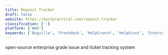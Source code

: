 ```yaml
---
title: Request Tracker
draft: false 
website: https://bestpractical.com/request-tracker
classification: ['']
platform: ['Web']
keywords: ['Bugzilla', 'Freshdesk', 'HelpCrunch', 'HelpScout', 'Intercom', 'Jira', 'JitBit Helpdesk', 'Kayako', 'OTRS Business Solution', 'OpenSupports', 'Phabricator', 'Redmine', 'TeamClerk', 'Trello', 'UseResponse', 'UserEcho', 'UserVoice', 'Zammad', 'osTicket']
---
```

open-source enterprise grade issue and ticket tracking system